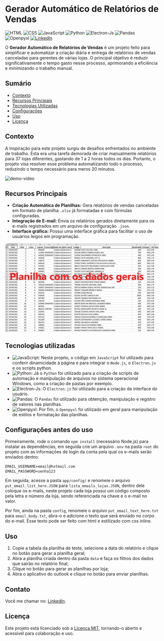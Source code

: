 # Gerador Automático de Relatórios de Vendas

![HTML](https://img.shields.io/badge/HTML-red)
![CSS](https://img.shields.io/badge/CSS-blue)
![JavaScript](https://img.shields.io/badge/JavaScript-yellow)
![Python](https://img.shields.io/badge/Python-yellow)
![Electron-Js](https://img.shields.io/badge/ElectronJS-blue)
![Pandas](https://img.shields.io/badge/Pandas-green)
![Openpyxl](https://img.shields.io/badge/Openpyxl-green)
[![LinkedIn](https://img.shields.io/badge/Connect%20on-LinkedIn-blue)](https://www.linkedin.com/in/oihenriquegomes/)

O **Gerador Automático de Relatórios de Vendas** é um projeto feito
para simplificar e automatizar a criação diária e entrega de relatórios de vendas canceladas para gerentes de várias
lojas. O principal objetivo é reduzir significativamente o tempo gasto nesse processo, aprimorando a eficiência e
minimizando o trabalho manual.

## Sumário

- [Contexto](#Contexto)
- [Recursos Principais](#Recursos-Principais)
- [Tecnologias Utilizadas](#Tecnologias-Utilizadas)
- [Configurações](#Configurações-antes-do-uso)
- [Uso](#Uso)
- [Licença](#Licença)

## Contexto

A inspiração para este projeto surgiu de desafios enfrentados no ambiente de trabalho.
Esta era uma tarefa demorada de criar manualmente relatórios para 37 lojas diferentes, gastando de 1 a 2 horas todos os
dias. Portanto, o projeto visa resolver esse problema automatizando todo o processo, reduzindo o tempo necessário para
meros 20 minutos.

![demo-video](screenshots/video1.gif)

## Recursos Principais

- **Criação Automática de Planilhas:** Gera relatórios de vendas canceladas em formato de planilha `.xlsx` já formatadas
  e com fórmulas configuradas.
- **Integração de E-mail:** Envia os relatórios gerados diretamente para os e-mails registrados em um arquivo de
  configuração `.json`.
- **Interface gráfica:** Possui uma interface gráfica para facilitar o uso de usuários leigos em programação.

![demo-video2](screenshots/video2.gif)

## Tecnologias utilizadas

- ![JavaScript](https://img.shields.io/badge/JavaScript-yellow): Neste projeto, o código em `JavaScript` foi utilizado
  para conferir dinamicidade à página e para integrar o `Node.js`, o `Electron.js` e os scripts python.
- ![Python](https://img.shields.io/badge/Python-yellow): Já o `Python` foi utilizado para a criação de scripts de
  automação e manipulação de arquivos no sistema operacional Windows, como a criação de pastas por exemplo.
- ![Electron-Js](https://img.shields.io/badge/ElectronJS-blue): O `Electron.js` foi utilizado para a criação da interface do
  usuário.
- ![Pandas](https://img.shields.io/badge/Pandas-green): O `Pandas` foi utilizado para obtenção, manipulação e registro de
  valores nas planilhas.
- ![Openpyxl](https://img.shields.io/badge/Openpyxl-green): Por fim, o `Openpyxl` foi utilizado em geral para manipulação
  de estilos e formatação das planilhas.

## Configurações antes do uso

Primeiramente, rode o comando `npm install` (necessário Node.js) para instalar as dependências, em seguida crie um arquivo `.env` na pasta `root` do projeto com as informações de login da conta pela qual os
e-mails serão enviados dentro:

```env
EMAIL_USERNAME=email@hotmail.com
EMAIL_PASSWORD=senha123
```

Em seguida, acesse a pasta `app/config/` e renomeie o arquivo `put_email_list_here.JSON` para `lista_emails_lojas.JSON`,
dentro dele coloque os e-mails, neste projeto cada loja possui um código composto pela letra e número da loja, sendo
referenciada na chave e o e-mail no valor.

Por fim, ainda na pasta `config`, renomeie o arquivo `put_email_text_here.txt` para `email_body.txt`, abra-o e adicione
o texto que será enviado no corpo do e-mail. Esse texto pode ser feito com html e estilizado com css inline.

## Uso

1. Copie a tabela da planilha de teste, selecione a data do relatório e clique no botão para gerar a planilha geral;
2. Abra a planilha criada dentro da pasta `data` e faça os filtros dos dados que sairão no relatório final;
3. Clique no botão para gerar as planilhas por loja;
4. Abra o aplicativo do outlook e clique no botão para enviar planilhas.

## Contato

Você me chamar no: [LinkedIn](https://www.linkedin.com/in/oihenriquegomes/).

## Licença

Este projeto está licenciado sob a [Licença MIT](LICENSE), tornando-o aberto e acessível para colaboração e uso.

